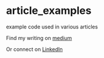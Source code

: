 # article_examples
example code used in various articles

Find my writing on [medium](https://serge-g.medium.com/)

Or connect on [LinkedIn](https://www.linkedin.com/in/serge-cloud-connected/)

